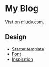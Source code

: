 # My Blog

Visit on [mludv.com](https://mludv.com).


## Design

- [Starter template](https://github.com/vercel/next.js/tree/canary/examples/blog-starter)
- [Font](https://github.com/iaolo/iA-Fonts)
- [Inspiration](https://mxb.dev/)
